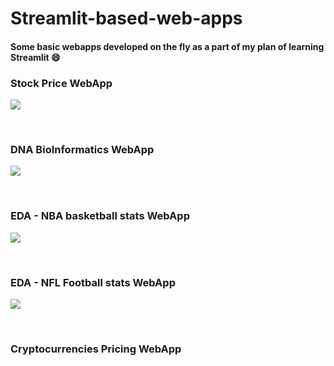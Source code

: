 # Streamlit-based-web-apps
#### Some basic webapps developed on the fly as a part of my plan of learning Streamlit :smile:

### Stock Price WebApp
<kbd>
<img src="https://user-images.githubusercontent.com/29462447/104076148-2c9d8180-523b-11eb-957e-9b2a49323d7f.gif" data-canonical-src="https://user-images.githubusercontent.com/29462447/104076148-2c9d8180-523b-11eb-957e-9b2a49323d7f.gif"/> 
</kbd>

&nbsp;
### DNA BioInformatics WebApp
<kbd>
<img src="https://user-images.githubusercontent.com/29462447/104076227-77b79480-523b-11eb-8e04-7a9b1f3885da.gif" data-canonical-src="https://user-images.githubusercontent.com/29462447/104076227-77b79480-523b-11eb-8e04-7a9b1f3885da.gif"/> 
</kbd>

&nbsp;
### EDA - NBA basketball stats WebApp
<kbd>
<img src="https://user-images.githubusercontent.com/29462447/104078306-62466880-5243-11eb-9f71-7c6141d405b5.gif" data-canonical-src="https://user-images.githubusercontent.com/29462447/104078306-62466880-5243-11eb-9f71-7c6141d405b5.gif"/> 
</kbd>

&nbsp;
### EDA - NFL Football stats WebApp
<kbd>
<img src="https://user-images.githubusercontent.com/29462447/104107090-ed753c00-52df-11eb-85e9-94f8d07753c8.gif" data-canonical-src="https://user-images.githubusercontent.com/29462447/104107090-ed753c00-52df-11eb-85e9-94f8d07753c8.gif"/> 
</kbd>

&nbsp;
### Cryptocurrencies Pricing WebApp
<kbd>
<img src="" data-canonical-src=""/> 
</kbd>

&nbsp;
